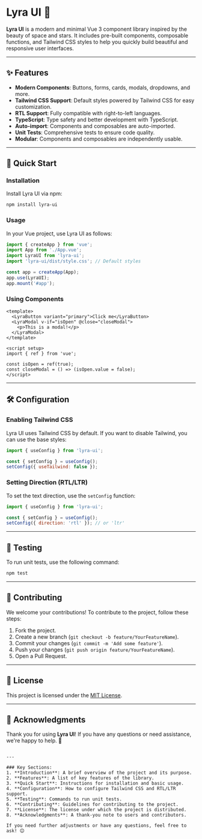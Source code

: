 # Lyra UI 🌌

**Lyra UI** is a modern and minimal Vue 3 component library inspired by the beauty of space and stars. It includes pre-built components, composable functions, and Tailwind CSS styles to help you quickly build beautiful and responsive user interfaces.

---

## ✨ Features

- **Modern Components**: Buttons, forms, cards, modals, dropdowns, and more.
- **Tailwind CSS Support**: Default styles powered by Tailwind CSS for easy customization.
- **RTL Support**: Fully compatible with right-to-left languages.
- **TypeScript**: Type safety and better development with TypeScript.
- **Auto-import**: Components and composables are auto-imported.
- **Unit Tests**: Comprehensive tests to ensure code quality.
- **Modular**: Components and composables are independently usable.

---

## 🚀 Quick Start

### Installation

Install Lyra UI via npm:

```bash
npm install lyra-ui
```

### Usage

In your Vue project, use Lyra UI as follows:

```javascript
import { createApp } from 'vue';
import App from './App.vue';
import LyraUI from 'lyra-ui';
import 'lyra-ui/dist/style.css'; // Default styles

const app = createApp(App);
app.use(LyraUI);
app.mount('#app');
```

### Using Components

```vue
<template>
  <LyraButton variant="primary">Click me</LyraButton>
  <LyraModal v-if="isOpen" @close="closeModal">
    <p>This is a modal!</p>
  </LyraModal>
</template>

<script setup>
import { ref } from 'vue';

const isOpen = ref(true);
const closeModal = () => (isOpen.value = false);
</script>
```

---

## 🛠️ Configuration

### Enabling Tailwind CSS

Lyra UI uses Tailwind CSS by default. If you want to disable Tailwind, you can use the base styles:

```javascript
import { useConfig } from 'lyra-ui';

const { setConfig } = useConfig();
setConfig({ useTailwind: false });
```

### Setting Direction (RTL/LTR)

To set the text direction, use the `setConfig` function:

```javascript
import { useConfig } from 'lyra-ui';

const { setConfig } = useConfig();
setConfig({ direction: 'rtl' }); // or 'ltr'
```

---

## 🧪 Testing

To run unit tests, use the following command:

```bash
npm test
```

---

## 🤝 Contributing

We welcome your contributions! To contribute to the project, follow these steps:

1. Fork the project.
2. Create a new branch (`git checkout -b feature/YourFeatureName`).
3. Commit your changes (`git commit -m 'Add some feature'`).
4. Push your changes (`git push origin feature/YourFeatureName`).
5. Open a Pull Request.

---

## 📜 License

This project is licensed under the [MIT License](LICENSE).

---

## 🙏 Acknowledgments

Thank you for using **Lyra UI**! If you have any questions or need assistance, we're happy to help. 🌟
```

---

### Key Sections:
1. **Introduction**: A brief overview of the project and its purpose.
2. **Features**: A list of key features of the library.
3. **Quick Start**: Instructions for installation and basic usage.
4. **Configuration**: How to configure Tailwind CSS and RTL/LTR support.
5. **Testing**: Commands to run unit tests.
6. **Contributing**: Guidelines for contributing to the project.
7. **License**: The license under which the project is distributed.
8. **Acknowledgments**: A thank-you note to users and contributors.

If you need further adjustments or have any questions, feel free to ask! 😊
